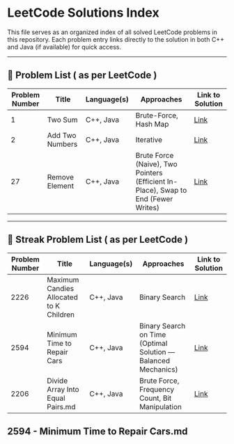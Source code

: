 # LeetCode Solutions Index

This file serves as an organized index of all solved LeetCode problems in this repository. Each problem entry links directly to the solution in both C++ and Java (if available) for quick access.

---

## 📌 Problem List ( as per LeetCode )

| Problem Number | Title               | Language(s) |                 Approaches                 | Link to Solution |
|----------------|---------------------|-------------|--------------------------------------------|------------------|
| 1              | Two Sum             |  C++, Java  | Brute-Force, Hash Map                      | [Link](./Solutions/Two-Sum.md) |
| 2              | Add Two Numbers     |  C++, Java  | Iterative                                  | [Link](./Solutions/Add-Two-Numbers.md) |
| 27             | Remove Element      |  C++, Java  | Brute Force (Naive), Two Pointers (Efficient In-Place), Swap to End (Fewer Writes)                                  | [Link](./Solutions/Remove-Element.md) |

---

## 📌 Streak Problem List ( as per LeetCode )

| Problem Number | Title                                   | Language(s) |                 Approaches                 | Link to Solution |
|----------------|-----------------------------------------|-------------|--------------------------------------------|------------------|
| 2226           | Maximum Candies Allocated to K Children |  C++, Java  | Binary Search                      | [Link](./LeetCode-Streak/2226%20-%20Maximum%20Candies%20Allocated%20to%20K%20Children.md) |
| 2594           | Minimum Time to Repair Cars |  C++, Java  | Binary Search on Time (Optimal Solution — Balanced Mechanics) | [Link](./LeetCode-Streak/2594%20-%20Minimum%20Time%20to%20Repair%20Cars.md) |
| 2206           | Divide Array Into Equal Pairs.md |  C++, Java  | Brute Force, Frequency Count, Bit Manipulation | [Link](./LeetCode-Streak/2206%20-%20Divide%20Array%20Into%20Equal%20Pairs.md) |



2594 - Minimum Time to Repair Cars.md
---
